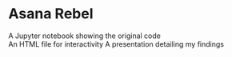 # Asana Rebel
A Jupyter notebook showing the original code <br>
An HTML file for interactivity
A presentation detailing my findings
